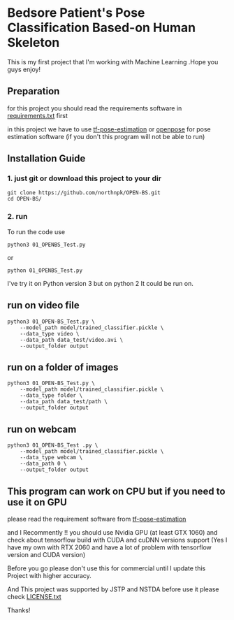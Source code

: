 
# Bedsore Patient's Pose Classification Based-on Human Skeleton

This is my first project that I'm working with Machine Learning .Hope you guys enjoy!

## Preparation

for this project you should read the requirements software in [requirements.txt](requirements.txt) first

in this project we have to use [tf-pose-estimation](https://github.com/ildoonet/tf-pose-estimation) or [openpose](https://github.com/CMU-Perceptual-Computing-Lab/openpose) for pose estimation software (if you don't this program will not be able to run)


## Installation Guide

### 1. just git or download this project to your dir
```
git clone https://github.com/northnpk/OPEN-BS.git
cd OPEN-BS/
```

### 2. run

To run the code use 
```
python3 01_OPENBS_Test.py
```
or
```
python 01_OPENBS_Test.py
```
I've try it on Python version 3 but on python 2 It could be run on.

## run on video file
```
python3 01_OPEN-BS_Test.py \
    --model_path model/trained_classifier.pickle \
    --data_type video \
    --data_path data_test/video.avi \
    --output_folder output
```
## run on a folder of images
```
python3 01_OPEN-BS_Test.py \
    --model_path model/trained_classifier.pickle \
    --data_type folder \
    --data_path data_test/path \
    --output_folder output
```
## run on webcam
```
python3 01_OPEN-BS_Test .py \
    --model_path model/trained_classifier.pickle \
    --data_type webcam \
    --data_path 0 \
    --output_folder output
```

## This program can work on CPU but if you need to use it on GPU

please read the requirement software from [tf-pose-estimation](https://github.com/ildoonet/tf-pose-estimation)

and I Recommently !! you should use Nvidia GPU (at least GTX 1060) and check about tensorflow build with CUDA and cuDNN versions support (Yes I have my own with RTX 2060 and have a lot of problem with tensorflow version and CUDA version)

Before you go please don't use this for commercial until I update this Project with higher accuracy.

And This project was supported by JSTP and NSTDA before use it please check [LICENSE.txt](LICENSE.txt)

Thanks!
